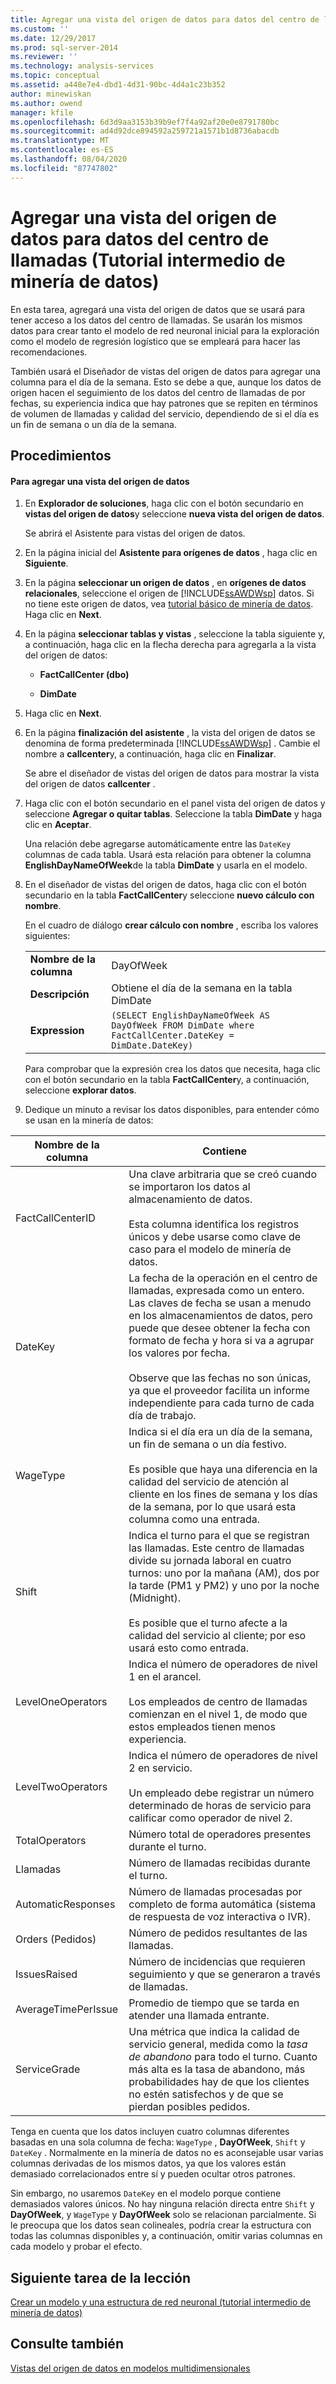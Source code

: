 ```yaml
---
title: Agregar una vista del origen de datos para datos del centro de llamadas (tutorial intermedio de minería de datos) | Microsoft Docs
ms.custom: ''
ms.date: 12/29/2017
ms.prod: sql-server-2014
ms.reviewer: ''
ms.technology: analysis-services
ms.topic: conceptual
ms.assetid: a448e7e4-dbd1-4d31-90bc-4d4a1c23b352
author: minewiskan
ms.author: owend
manager: kfile
ms.openlocfilehash: 6d3d9aa3153b39b9ef7f4a92af20e0e8791780bc
ms.sourcegitcommit: ad4d92dce894592a259721a1571b1d8736abacdb
ms.translationtype: MT
ms.contentlocale: es-ES
ms.lasthandoff: 08/04/2020
ms.locfileid: "87747802"
---
```

# <a name="adding-a-data-source-view-for-call-center-data-intermediate-data-mining-tutorial"></a>Agregar una vista del origen de datos para datos del centro de llamadas (Tutorial intermedio de minería de datos)
  En esta tarea, agregará una vista del origen de datos que se usará para tener acceso a los datos del centro de llamadas. Se usarán los mismos datos para crear tanto el modelo de red neuronal inicial para la exploración como el modelo de regresión logístico que se empleará para hacer las recomendaciones.  
  
 También usará el Diseñador de vistas del origen de datos para agregar una columna para el día de la semana. Esto se debe a que, aunque los datos de origen hacen el seguimiento de los datos del centro de llamadas de por fechas, su experiencia indica que hay patrones que se repiten en términos de volumen de llamadas y calidad del servicio, dependiendo de si el día es un fin de semana o un día de la semana.  
  
## <a name="procedures"></a>Procedimientos  
  
#### <a name="to-add-a-data-source-view"></a>Para agregar una vista del origen de datos  
  
1.  En **Explorador de soluciones**, haga clic con el botón secundario en **vistas del origen de datos**y seleccione **nueva vista del origen de datos**.  
  
     Se abrirá el Asistente para vistas del origen de datos.  
  
2.  En la página inicial del **Asistente para orígenes de datos** , haga clic en **Siguiente**.  
  
3.  En la página **seleccionar un origen de datos** , en **orígenes de datos relacionales**, seleccione el origen de [!INCLUDE[ssAWDWsp](../includes/ssawdwsp-md.md)] datos. Si no tiene este origen de datos, vea [tutorial básico de minería de datos](../../2014/tutorials/basic-data-mining-tutorial.md). Haga clic en **Next**.  
  
4.  En la página **seleccionar tablas y vistas** , seleccione la tabla siguiente y, a continuación, haga clic en la flecha derecha para agregarla a la vista del origen de datos:  
  
    -   **FactCallCenter (dbo)**  
  
    -   **DimDate**  
  
5.  Haga clic en **Next**.  
  
6.  En la página **finalización del asistente** , la vista del origen de datos se denomina de forma predeterminada [!INCLUDE[ssAWDWsp](../includes/ssawdwsp-md.md)] . Cambie el nombre a **callcenter**y, a continuación, haga clic en **Finalizar**.  
  
     Se abre el diseñador de vistas del origen de datos para mostrar la vista del origen de datos **callcenter** .  
  
7.  Haga clic con el botón secundario en el panel vista del origen de datos y seleccione **Agregar o quitar tablas**. Seleccione la tabla **DimDate** y haga clic en **Aceptar**.  
  
     Una relación debe agregarse automáticamente entre las `DateKey` columnas de cada tabla. Usará esta relación para obtener la columna **EnglishDayNameOfWeek**de la tabla **DimDate** y usarla en el modelo.  
  
8.  En el diseñador de vistas del origen de datos, haga clic con el botón secundario en la tabla **FactCallCenter**y seleccione **nuevo cálculo con nombre**.  
  
     En el cuadro de diálogo **crear cálculo con nombre** , escriba los valores siguientes:  
  
    |||  
    |-|-|  
    |**Nombre de la columna**|DayOfWeek|  
    |**Descripción**|Obtiene el día de la semana en la tabla DimDate|  
    |**Expression**|`(SELECT EnglishDayNameOfWeek AS DayOfWeek FROM DimDate where FactCallCenter.DateKey = DimDate.DateKey)`|  
  
     Para comprobar que la expresión crea los datos que necesita, haga clic con el botón secundario en la tabla **FactCallCenter**y, a continuación, seleccione **explorar datos**.  
  
9. Dedique un minuto a revisar los datos disponibles, para entender cómo se usan en la minería de datos:  
  
|Nombre de la columna|Contiene|  
|-----------------|--------------|  
|FactCallCenterID|Una clave arbitraria que se creó cuando se importaron los datos al almacenamiento de datos.<br /><br /> Esta columna identifica los registros únicos y debe usarse como clave de caso para el modelo de minería de datos.|  
|DateKey|La fecha de la operación en el centro de llamadas, expresada como un entero. Las claves de fecha se usan a menudo en los almacenamientos de datos, pero puede que desee obtener la fecha con formato de fecha y hora si va a agrupar los valores por fecha.<br /><br /> Observe que las fechas no son únicas, ya que el proveedor facilita un informe independiente para cada turno de cada día de trabajo.|  
|WageType|Indica si el día era un día de la semana, un fin de semana o un día festivo.<br /><br /> Es posible que haya una diferencia en la calidad del servicio de atención al cliente en los fines de semana y los días de la semana, por lo que usará esta columna como una entrada.|  
|Shift|Indica el turno para el que se registran las llamadas. Este centro de llamadas divide su jornada laboral en cuatro turnos: uno por la mañana (AM), dos por la tarde (PM1 y PM2) y uno por la noche (Midnight).<br /><br /> Es posible que el turno afecte a la calidad del servicio al cliente; por eso usará esto como entrada.|  
|LevelOneOperators|Indica el número de operadores de nivel 1 en el arancel.<br /><br /> Los empleados de centro de llamadas comienzan en el nivel 1, de modo que estos empleados tienen menos experiencia.|  
|LevelTwoOperators|Indica el número de operadores de nivel 2 en servicio.<br /><br /> Un empleado debe registrar un número determinado de horas de servicio para calificar como operador de nivel 2.|  
|TotalOperators|Número total de operadores presentes durante el turno.|  
|Llamadas|Número de llamadas recibidas durante el turno.|  
|AutomaticResponses|Número de llamadas procesadas por completo de forma automática (sistema de respuesta de voz interactiva o IVR).|  
|Orders (Pedidos)|Número de pedidos resultantes de las llamadas.|  
|IssuesRaised|Número de incidencias que requieren seguimiento y que se generaron a través de llamadas.|  
|AverageTimePerIssue|Promedio de tiempo que se tarda en atender una llamada entrante.|  
|ServiceGrade|Una métrica que indica la calidad de servicio general, medida como la *tasa de abandono* para todo el turno. Cuanto más alta es la tasa de abandono, más probabilidades hay de que los clientes no estén satisfechos y de que se pierdan posibles pedidos.|  
  
 Tenga en cuenta que los datos incluyen cuatro columnas diferentes basadas en una sola columna de fecha: `WageType` , **DayOfWeek**, `Shift` y `DateKey` . Normalmente en la minería de datos no es aconsejable usar varias columnas derivadas de los mismos datos, ya que los valores están demasiado correlacionados entre sí y pueden ocultar otros patrones.  
  
 Sin embargo, no usaremos `DateKey` en el modelo porque contiene demasiados valores únicos. No hay ninguna relación directa entre `Shift` y **DayOfWeek**, y `WageType` y **DayOfWeek** solo se relacionan parcialmente. Si le preocupa que los datos sean colineales, podría crear la estructura con todas las columnas disponibles y, a continuación, omitir varias columnas en cada modelo y probar el efecto.  
  
## <a name="next-task-in-lesson"></a>Siguiente tarea de la lección  
 [Crear un modelo y una estructura de red neuronal &#40;tutorial intermedio de minería de datos&#41;](../../2014/tutorials/creating-a-neural-network-structure-and-model-intermediate-data-mining-tutorial.md)  
  
## <a name="see-also"></a>Consulte también  
 [Vistas del origen de datos en modelos multidimensionales](https://docs.microsoft.com/analysis-services/multidimensional-models/data-source-views-in-multidimensional-models)  
  
  
